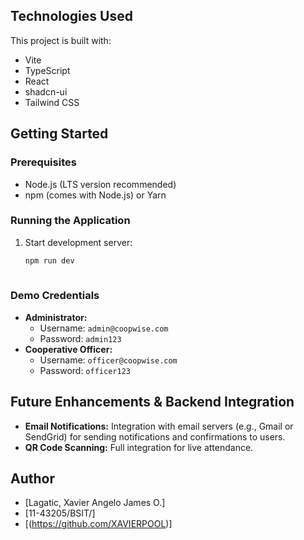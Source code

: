 ## Technologies Used
This project is built with:

- Vite
- TypeScript
- React
- shadcn-ui
- Tailwind CSS
## Getting Started

### Prerequisites
- Node.js (LTS version recommended)
- npm (comes with Node.js) or Yarn



### Running the Application
1.  Start development server:
    ```bash
    npm run dev
  
### Demo Credentials
- **Administrator:**
    - Username: `admin@coopwise.com`
    - Password: `admin123`
- **Cooperative Officer:**
    - Username: `officer@coopwise.com`
    - Password: `officer123`

## Future Enhancements & Backend Integration
- **Email Notifications:** Integration with email servers (e.g., Gmail or SendGrid) for sending notifications and confirmations to users. 
- **QR Code Scanning:** Full integration  for live attendance.
## Author
- [Lagatic, Xavier Angelo James O.]
- [11-43205/BSIT/]
- [(https://github.com/XAVIERPOOL)]
